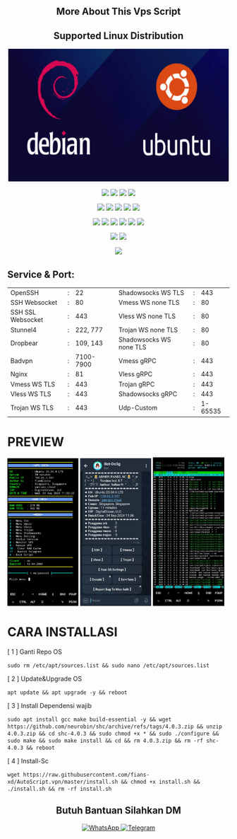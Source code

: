 <h2 align="center"> More About This Vps Script </h2>

</p> 
<h2 align="center"> Supported Linux Distribution</h2>
<p align="center">
    <img src="/banner/debub.png" width="500" height="300">
</p>
<p align="center"><img src="https://img.shields.io/static/v1?style=for-the-badge&logo=debian&label=Debian%209&message=Stretch&color=purple"> <img src="https://img.shields.io/static/v1?style=for-the-badge&logo=debian&label=Debian%2010&message=Buster&color=purple">  <img src="https://img.shields.io/static/v1?style=for-the-badge&logo=ubuntu&label=Ubuntu%2018&message=Lts&color=red"> <img src="https://img.shields.io/static/v1?style=for-the-badge&logo=ubuntu&label=Ubuntu%2020&message=Lts&color=red">
</p>

<p align="center"><img src="https://img.shields.io/badge/Service-SSH_Over_Websocket-success.svg"> <img src="https://img.shields.io/badge/Service-SSH_UDP_Custom-success.svg"> <img src="https://img.shields.io/badge/Service-SSH_Dropbear-success.svg">  <img src="https://img.shields.io/badge/Service-Stunnel4-success.svg">  <img src="https://img.shields.io/badge/Service-Fail2Ban-brightgreen">  
<p align="center"><img src="https://img.shields.io/badge/Service-XRAY_VLESS-success.svg">  <img src="https://img.shields.io/badge/Service-XRAY_VMESS-success.svg">  <img src="https://img.shields.io/badge/Service-XRAY_TROJAN-success.svg"> <img src= "https://img.shields.io/badge/Service-Websocket-success.svg"> <img src= "https://img.shields.io/badge/Service-GRPC-success.svg"> <img src= "https://img.shields.io/badge/Service-Shadowsocks-success.svg">  
<p <p align="center"><img src="https://img.shields.io/badge/Service-Webmin-success.svg"> <img src="https://img.shields.io/badge/Service-Helium-success.svg">
<p <p align="center"><img src="https://wangchujiang.com/sb/status/stable.svg">

## Service & Port:
<table>
  <tr>
    <td>OpenSSH</td>
    <td>:</td>
    <td>22</td>
    <td></td>
    <td>Shadowsocks WS TLS</td>
    <td>:</td>
    <td>443</td>
  </tr>
  <tr>
    <td>SSH Websocket</td>
    <td>:</td>
    <td>80</td>
    <td></td>
    <td>Vmess WS none TLS</td>
    <td>:</td>
    <td>80</td>
  </tr>
  <tr>
    <td>SSH SSL Websocket</td>
    <td>:</td>
    <td>443</td>
    <td></td>
    <td>Vless WS none TLS</td>
    <td>:</td>
    <td>80</td>
  </tr>
  <tr>
    <td>Stunnel4</td>
    <td>:</td>
    <td>222, 777</td>
    <td></td>
    <td>Trojan WS none TLS</td>
    <td>:</td>
    <td>80</td>
  </tr>
  <tr>
    <td>Dropbear</td>
    <td>:</td>
    <td>109, 143</td>
    <td></td>
    <td>Shadowsocks WS none TLS</td>
    <td>:</td>
    <td>80</td>
  </tr>
  <tr>
    <td>Badvpn</td>
    <td>:</td>
    <td>7100-7900</td>
    <td></td>
    <td>Vmess gRPC</td>
    <td>:</td>
    <td>443</td>
  </tr>
  <tr>
    <td>Nginx</td>
    <td>:</td>
    <td>81</td>
    <td></td>
    <td>Vless gRPC</td>
    <td>:</td>
    <td>443</td>
  </tr>
  <tr>
    <td>Vmess WS TLS</td>
    <td>:</td>
    <td>443</td>
    <td></td>
    <td>Trojan gRPC</td>
    <td>:</td>
    <td>443</td>
  </tr>
  <tr>
    <td>Vless WS TLS</td>
    <td>:</td>
    <td>443</td>
    <td></td>
    <td>Shadowsocks gRPC</td>
    <td>:</td>
    <td>443</td>
  </tr>
  <tr>
    <td>Trojan WS TLS</td>
    <td>:</td>
    <td>443</td>
    <td></td>
    <td>Udp-Custom</td>
    <td>:</td>
    <td>1-65535</td>
  </tr>
</table>

# PREVIEW
<p float="left">
  <img src="/preview/krik.jpg" width="32%" />
  <img src="/preview/terk.jpg" width="32%" />
  <img src="/preview/njiai.jpg" width="32%" />
</p>

# CARA INSTALLASI
[ 1 ]  Ganti Repo OS
```
sudo rm /etc/apt/sources.list && sudo nano /etc/apt/sources.list
```
[ 2 ]  Update&Upgrade OS
```
apt update && apt upgrade -y && reboot
```
[ 3 ]  Install Dependensi wajib
```
sudo apt install gcc make build-essential -y && wget https://github.com/neurobin/shc/archive/refs/tags/4.0.3.zip && unzip 4.0.3.zip && cd shc-4.0.3 && sudo chmod +x * && sudo ./configure && sudo make && sudo make install && cd && rm 4.0.3.zip && rm -rf shc-4.0.3 && reboot
```
[ 4 ]  Install-Sc
```
wget https://raw.githubusercontent.com/fians-xd/AutoScript.vpn/master/install.sh && chmod +x install.sh && ./install.sh && rm -rf install.sh
```

<h2 align="center"> Butuh Bantuan Silahkan DM </h2>
<div align="center">
  <a href="https://wa.me/6287749044636" target="_blank">
    <img src="https://upload.wikimedia.org/wikipedia/commons/6/6b/WhatsApp.svg" alt="WhatsApp" width="40" height="40"/>
  </a>
  <a href="https://t.me/yansxdi" target="_blank">
    <img src="https://upload.wikimedia.org/wikipedia/commons/8/82/Telegram_logo.svg" alt="Telegram" width="38" height="38"/>
  </a>
</div>
